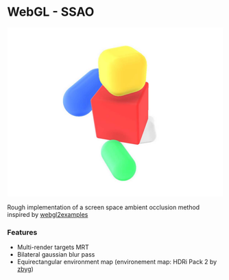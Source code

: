 # WebGL - SSAO

![SSAO Screenshot](https://github.com/robert-leitl/ssao-demo/blob/main/cover.jpg?raw=true)

Rough implementation of a screen space ambient occlusion method inspired by [webgl2examples](https://github.com/tsherif/webgl2examples/blob/master/ssao.html)

### Features
- Multi-render targets MRT
- Bilateral gaussian blur pass
- Equirectangular environment map (environement map: HDRi Pack 2 by [zbyg](https://www.deviantart.com/zbyg/art/HDRi-Pack-2-103458406))